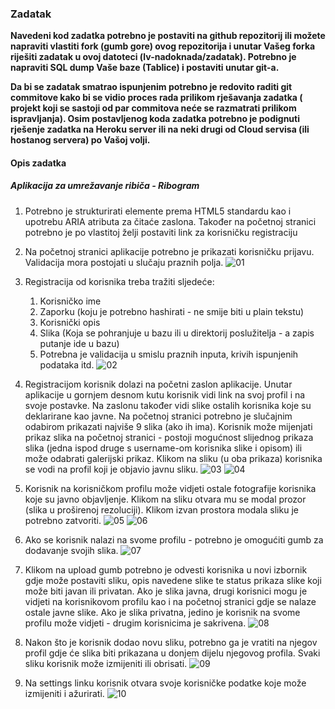 ### Zadatak

**Navedeni kod zadatka potrebno je postaviti na github repozitorij ili možete napraviti vlastiti fork (gumb gore) ovog repozitorija i unutar Vašeg forka riješiti zadatak u ovoj datoteci (lv-nadoknada/zadatak). Potrebno je napraviti SQL dump Vaše baze (Tablice) i postaviti unutar git-a.**

**Da bi se zadatak smatrao ispunjenim potrebno je redovito raditi git commitove kako bi se vidio proces rada prilikom rješavanja zadatka ( projekt koji se sastoji od par commitova neće se razmatrati prilikom ispravljanja). Osim postavljenog koda zadatka potrebno je podignuti rješenje zadatka na Heroku server ili na neki drugi od Cloud servisa (ili hostanog servera) po Vašoj volji.**

#### Opis zadatka

##### Aplikacija za umrežavanje ribiča - Ribogram

1. Potrebno je strukturirati elemente prema HTML5 standardu kao i upotrebu ARIA atributa za čitaće zaslona. Također na početnoj stranici potrebno je po vlastitoj želji postaviti link za korisničku registraciju

2. Na početnoj stranici aplikacije potrebno je prikazati korisničku prijavu. Validacija mora postojati u slučaju praznih polja.
    ![01](./docs/Mask%20Group.jpg)

3. Registracija od korisnika treba tražiti sljedeće:
   1. Korisničko ime
   2. Zaporku (koju je potrebno hashirati - ne smije biti u plain tekstu)
   3. Korisnički opis
   4. Slika (Koja se pohranjuje u bazu ili u direktorij poslužitelja - a zapis putanje ide u bazu) 
   5. Potrebna je validacija u smislu praznih inputa, krivih ispunjenih podataka itd.
   ![02](./docs/Mask%20Group-7.jpg)

4. Registracijom korisnik dolazi na početni zaslon aplikacije. Unutar aplikacije u gornjem desnom kutu korisnik vidi link na svoj profil i na svoje postavke. Na zaslonu također vidi slike ostalih korisnika koje su deklarirane kao javne. Na početnoj stranici potrebno je slučajnim odabirom prikazati najviše 9 slika (ako ih ima). Korisnik može mijenjati prikaz slika na početnoj stranici - postoji mogućnost slijednog prikaza slika (jedna ispod druge s username-om korisnika slike i opisom) ili može odabrati galerijski prikaz. Klikom na sliku (u oba prikaza) korisnika se vodi na profil koji je objavio javnu sliku.
   ![03](./docs/Mask%20Group-1.jpg)
   ![04](./docs/Mask%20Group-6.jpg)


5. Korisnik na korisničkom profilu može vidjeti ostale fotografije korisnika koje su javno objavljenje. Klikom na sliku otvara mu se modal prozor (slika u proširenoj rezoluciji). Klikom izvan prostora modala sliku je potrebno zatvoriti.
 ![05](./docs/Mask%20Group-4.jpg)
 ![06](./docs/Mask%20Group-5.jpg)

6. Ako se korisnik nalazi na svome profilu - potrebno je omogućiti gumb za dodavanje svojih slika.
    ![07](./docs/Mask%20Group-2.jpg)

 6. Klikom na upload gumb potrebno je odvesti korisnika u novi izbornik gdje može postaviti sliku, opis navedene slike te status prikaza slike koji može biti javan ili privatan. Ako je slika javna, drugi korisnici mogu je vidjeti na korisnikovom profilu kao i na početnoj stranici gdje se nalaze ostale javne slike. Ako je slika privatna, jedino je korisnik na svome profilu može vidjeti - drugim korisnicima je sakrivena.
   ![08](./docs/Mask%20Group-9.jpg)

6. Nakon što je korisnik dodao novu sliku, potrebno ga je vratiti na njegov profil gdje će slika biti prikazana u donjem dijelu njegovog profila. Svaki sliku korisnik može izmijeniti ili obrisati.
   ![09](./docs/Mask%20Group-3.jpg)

7. Na settings linku korisnik otvara svoje korisničke podatke koje može izmijeniti i ažurirati.
   ![10](./docs/Mask%20Group-8.jpg)